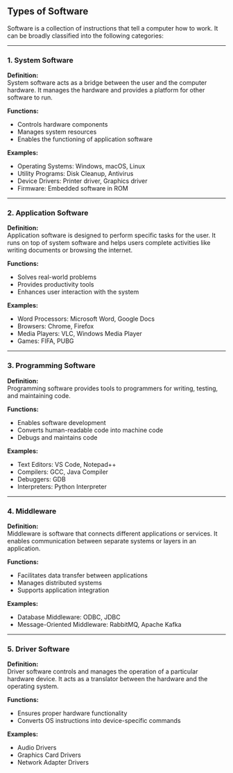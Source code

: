 ## **Types of Software**

Software is a collection of instructions that tell a computer how to work. It can be broadly classified into the following categories:

---

### 1. **System Software**
**Definition:**  
System software acts as a bridge between the user and the computer hardware. It manages the hardware and provides a platform for other software to run.

**Functions:**
- Controls hardware components
- Manages system resources
- Enables the functioning of application software

**Examples:**
- Operating Systems: Windows, macOS, Linux
- Utility Programs: Disk Cleanup, Antivirus
- Device Drivers: Printer driver, Graphics driver
- Firmware: Embedded software in ROM

---

### 2. **Application Software**
**Definition:**  
Application software is designed to perform specific tasks for the user. It runs on top of system software and helps users complete activities like writing documents or browsing the internet.

**Functions:**
- Solves real-world problems
- Provides productivity tools
- Enhances user interaction with the system

**Examples:**
- Word Processors: Microsoft Word, Google Docs
- Browsers: Chrome, Firefox
- Media Players: VLC, Windows Media Player
- Games: FIFA, PUBG

---

### 3. **Programming Software**
**Definition:**  
Programming software provides tools to programmers for writing, testing, and maintaining code.

**Functions:**
- Enables software development
- Converts human-readable code into machine code
- Debugs and maintains code

**Examples:**
- Text Editors: VS Code, Notepad++
- Compilers: GCC, Java Compiler
- Debuggers: GDB
- Interpreters: Python Interpreter

---

### 4. **Middleware**
**Definition:**  
Middleware is software that connects different applications or services. It enables communication between separate systems or layers in an application.

**Functions:**
- Facilitates data transfer between applications
- Manages distributed systems
- Supports application integration

**Examples:**
- Database Middleware: ODBC, JDBC
- Message-Oriented Middleware: RabbitMQ, Apache Kafka

---

### 5. **Driver Software**
**Definition:**  
Driver software controls and manages the operation of a particular hardware device. It acts as a translator between the hardware and the operating system.

**Functions:**
- Ensures proper hardware functionality
- Converts OS instructions into device-specific commands

**Examples:**
- Audio Drivers
- Graphics Card Drivers
- Network Adapter Drivers